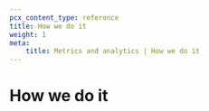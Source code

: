 ```yaml
---
pcx_content_type: reference
title: How we do it
weight: 1
meta:
    title: Metrics and analytics | How we do it
---
```


# How we do it